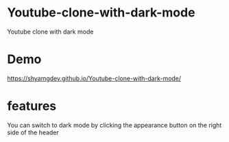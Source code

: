 # Youtube-clone-with-dark-mode
Youtube clone with dark mode

# Demo
https://shyamgdev.github.io/Youtube-clone-with-dark-mode/

# features
You can switch to dark mode by clicking the appearance button on the right side of the header
